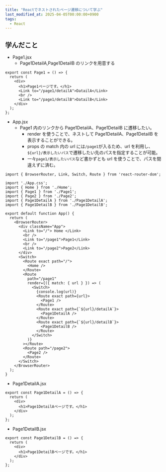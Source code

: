 ```yaml
---
title: "Reactでネストされたページ遷移について学ぶ"
last_modified_at: 2025-04-05T00:00:00+0900
tags:
  - React
---
```


## 学んだこと

- Page1.jsx
  - Page1DetailA,Page1DetailB のリンクを用意する

```
export const Page1 = () => {
  return (
    <div>
      <h1>Page1ページです。</h1>
      <Link to="/page1/detailA">DatailA</Link>
      <br />
      <Link to="/page1/detailB">DatailB</Link>
    </div>
  );
};

```

- App.jsx
  - Page1 内のリンクから Page1DetailA、Page1DetailB に遷移したい。
    - render を使うことで、ネストして Page1DetailA、Page1DetailB を表示することができる。
    - props の match 内の url には`/page1`が入るため、url を利用し、`${url}/表示したいパス`で遷移したい先のパスを指定することが可能。
    - 一々`page1/表示したいパス`など書かずとも url を使うことで、パスを間違えずに済む。

```
import { BrowserRouter, Link, Switch, Route } from 'react-router-dom';

import './App.css';
import { Home } from './Home';
import { Page1 } from './Page1';
import { Page2 } from './Page2';
import { Page1DetailA } from './Page1DetailA';
import { Page1DetailB } from './Page1DetailB';

export default function App() {
  return (
    <BrowserRouter>
      <div className="App">
        <Link to="/"> Home </Link>
        <br />
        <Link to="/page1">Page1</Link>
        <br />
        <Link to="/page2">Page2</Link>
      </div>
      <Switch>
        <Route exact path="/">
          <Home />
        </Route>
        <Route
          path="/page1"
          render={({ match: { url } }) => (
            <Switch>
              {console.log(url)}
              <Route exact path={url}>
                <Page1 />
              </Route>
              <Route exact path={`${url}/detailA`}>
                <Page1DetailA />
              </Route>
              <Route exact path={`${url}/detailB`}>
                <Page1DetailB />
              </Route>
            </Switch>
          )}
        ></Route>
        <Route path="/page2">
          <Page2 />
        </Route>
      </Switch>
    </BrowserRouter>
  );
}

```

- Page1DetailA.jsx

```
export const Page1DetailA = () => {
  return (
    <div>
      <h1>Page1DetailAページです。</h1>
    </div>
  );
};

```

- Page1DetailB.jsx

```
export const Page1DetailB = () => {
  return (
    <div>
      <h1>Page1DetailBページです。</h1>
    </div>
  );
};

```
